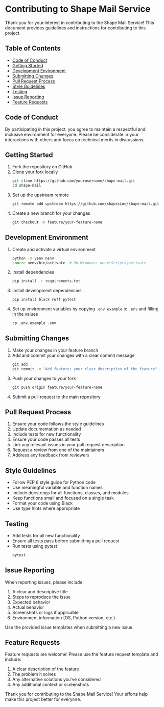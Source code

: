 # Contributing to Shape Mail Service

Thank you for your interest in contributing to the Shape Mail Service! This document provides guidelines and instructions for contributing to this project.

## Table of Contents

- [Code of Conduct](#code-of-conduct)
- [Getting Started](#getting-started)
- [Development Environment](#development-environment)
- [Submitting Changes](#submitting-changes)
- [Pull Request Process](#pull-request-process)
- [Style Guidelines](#style-guidelines)
- [Testing](#testing)
- [Issue Reporting](#issue-reporting)
- [Feature Requests](#feature-requests)

## Code of Conduct

By participating in this project, you agree to maintain a respectful and inclusive environment for everyone. Please be considerate in your interactions with others and focus on technical merits in discussions.

## Getting Started

1. Fork the repository on GitHub
2. Clone your fork locally
   ```bash
   git clone https://github.com/yourusername/shape-mail.git
   cd shape-mail
   ```
3. Set up the upstream remote
   ```bash
   git remote add upstream https://github.com/shapesinc/shape-mail.git
   ```
4. Create a new branch for your changes
   ```bash
   git checkout -b feature/your-feature-name
   ```

## Development Environment

1. Create and activate a virtual environment
   ```bash
   python -m venv nenv
   source nenv/bin/activate  # On Windows: nenv\Scripts\activate
   ```
2. Install dependencies
   ```bash
   pip install -r requirements.txt
   ```
3. Install development dependencies
   ```bash
   pip install black ruff pytest
   ```
4. Set up environment variables by copying `.env.example` to `.env` and filling in the values
   ```bash
   cp .env.example .env
   ```

## Submitting Changes

1. Make your changes in your feature branch
2. Add and commit your changes with a clear commit message
   ```bash
   git add .
   git commit -m "Add feature: your clear description of the feature"
   ```
3. Push your changes to your fork
   ```bash
   git push origin feature/your-feature-name
   ```
4. Submit a pull request to the main repository

## Pull Request Process

1. Ensure your code follows the style guidelines
2. Update documentation as needed
3. Include tests for new functionality
4. Ensure your code passes all tests
5. Link any relevant issues in your pull request description
6. Request a review from one of the maintainers
7. Address any feedback from reviewers

## Style Guidelines

- Follow PEP 8 style guide for Python code
- Use meaningful variable and function names
- Include docstrings for all functions, classes, and modules
- Keep functions small and focused on a single task
- Format your code using Black
- Use type hints where appropriate

## Testing

- Add tests for all new functionality
- Ensure all tests pass before submitting a pull request
- Run tests using pytest
  ```bash
  pytest
  ```

## Issue Reporting

When reporting issues, please include:

1. A clear and descriptive title
2. Steps to reproduce the issue
3. Expected behavior
4. Actual behavior
5. Screenshots or logs if applicable
6. Environment information (OS, Python version, etc.)

Use the provided issue templates when submitting a new issue.

## Feature Requests

Feature requests are welcome! Please use the feature request template and include:

1. A clear description of the feature
2. The problem it solves
3. Any alternative solutions you've considered
4. Any additional context or screenshots

Thank you for contributing to the Shape Mail Service! Your efforts help make this project better for everyone. 